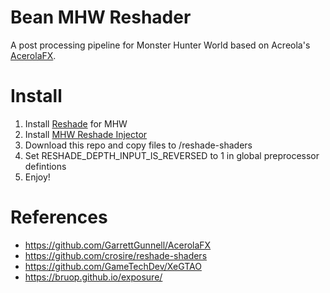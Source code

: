 # Bean MHW Reshader
A post processing pipeline for Monster Hunter World based on Acreola's [AcerolaFX](https://github.com/GarrettGunnell/AcerolaFX). 

# Install
1. Install [Reshade](https://reshade.me/) for MHW
2. Install [MHW Reshade Injector](https://www.nexusmods.com/monsterhunterworld/mods/4869)
3. Download this repo and copy files to /reshade-shaders
4. Set RESHADE_DEPTH_INPUT_IS_REVERSED to 1 in global preprocessor defintions
5. Enjoy!

# References
- https://github.com/GarrettGunnell/AcerolaFX
- https://github.com/crosire/reshade-shaders
- https://github.com/GameTechDev/XeGTAO
- https://bruop.github.io/exposure/